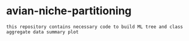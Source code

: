 # avian-niche-partitioning
```
this repository contains necessary code to build ML tree and class aggregate data summary plot
```
